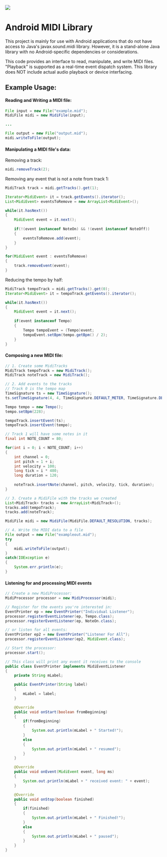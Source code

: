 [![](https://jitpack.io/v/vlecomte/android-midi-lib.svg)](https://jitpack.io/#vlecomte/android-midi-lib)

Android MIDI Library
=============

This project is mainly for use with Android applications that do not have access to Java's javax.sound.midi library. However, it is a stand-alone Java library with no Android-specific dependencies or considerations.

This code provides an interface to read, manipulate, and write MIDI files. "Playback" is supported as a real-time event dispatch system. This library does NOT include actual audio playback or device interfacing.
 
Example Usage:
----
#### Reading and Writing a MIDI file:
```java
File input = new File("example.mid");
MidiFile midi = new MidiFile(input);

...

File output = new File("output.mid");
midi.writeToFile(output);
```

#### Manipulating a MIDI file's data:
Removing a track:
```java
midi.removeTrack(2);
```

Removing any event that is not a note from track 1:
```java
MidiTrack track = midi.getTracks().get(1);

Iterator<MidiEvent> it = track.getEvents().iterator();
List<MidiEvent> eventsToRemove = new ArrayList<MidiEvent>();

while(it.hasNext())
{
    MidiEvent event = it.next();
    
    if(!(event instanceof NoteOn) && !(event instanceof NoteOff))
    {
        eventsToRemove.add(event);
    }
}

for(MidiEvent event : eventsToRemove)
{
    track.removeEvent(event);
}
```

Reducing the tempo by half:
```java
MidiTrack tempoTrack = midi.getTracks().get(0);
Iterator<MidiEvent> it = tempoTrack.getEvents().iterator();

while(it.hasNext())
{
    MidiEvent event = it.next();
    
    if(event instanceof Tempo)
    {
        Tempo tempoEvent = (Tempo)event;
        tempoEvent.setBpm(tempo.getBpm() / 2);
    }
}
```

#### Composing a new MIDI file:
```java
// 1. Create some MidiTracks
MidiTrack tempoTrack = new MidiTrack();
MidiTrack noteTrack = new MidiTrack();

// 2. Add events to the tracks
// Track 0 is the tempo map
TimeSignature ts = new TimeSignature();
ts.setTimeSignature(4, 4, TimeSignature.DEFAULT_METER, TimeSignature.DEFAULT_DIVISION);

Tempo tempo = new Tempo();
tempo.setBpm(228);

tempoTrack.insertEvent(ts);
tempoTrack.insertEvent(tempo);

// Track 1 will have some notes in it
final int NOTE_COUNT = 80;

for(int i = 0; i < NOTE_COUNT; i++)
{
    int channel = 0;
    int pitch = 1 + i;
    int velocity = 100;
    long tick = i * 480;
    long duration = 120;
    
    noteTrack.insertNote(channel, pitch, velocity, tick, duration);
}

// 3. Create a MidiFile with the tracks we created
List<MidiTrack> tracks = new ArrayList<MidiTrack>();
tracks.add(tempoTrack);
tracks.add(noteTrack);

MidiFile midi = new MidiFile(MidiFile.DEFAULT_RESOLUTION, tracks);

// 4. Write the MIDI data to a file
File output = new File("exampleout.mid");
try
{
    midi.writeToFile(output);
}
catch(IOException e)
{
    System.err.println(e);
}
```

#### Listening for and processing MIDI events
```java
// Create a new MidiProcessor:
MidiProcessor processor = new MidiProcessor(midi);

// Register for the events you're interested in:
EventPrinter ep = new EventPrinter("Individual Listener");
processor.registerEventListener(ep, Tempo.class);
processor.registerEventListener(ep, NoteOn.class);

// or listen for all events:
EventPrinter ep2 = new EventPrinter("Listener For All");
processor.registerEventListener(ep2, MidiEvent.class);

// Start the processor:
processor.start();
```
```java
// This class will print any event it receives to the console
public class EventPrinter implements MidiEventListener
{
    private String mLabel;

    public EventPrinter(String label)
    {
        mLabel = label;
    }

    @Override
    public void onStart(boolean fromBeginning)
    {
        if(fromBeginning)
        {
            System.out.println(mLabel + " Started!");
        }
        else
        {
            System.out.println(mLabel + " resumed");
        }
    }

    @Override
    public void onEvent(MidiEvent event, long ms)
    {
        System.out.println(mLabel + " received event: " + event);
    }

    @Override
    public void onStop(boolean finished)
    {
        if(finished)
        {
            System.out.println(mLabel + " Finished!");
        }
        else
        {
            System.out.println(mLabel + " paused");
        }
    }
}
```

